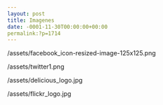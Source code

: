 ```yaml
---
layout: post
title: Imagenes
date: -0001-11-30T00:00:00+00:00
permalink:?p=1714
---
```

/assets/facebook_icon-resized-image-125x125.png

/assets/twitter1.png

/assets/delicious_logo.jpg

/assets/flickr_logo.jpg
